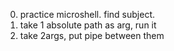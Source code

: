 0. practice microshell. find subject.
1. take 1 absolute path as arg, run it
2. take 2args, put pipe between them